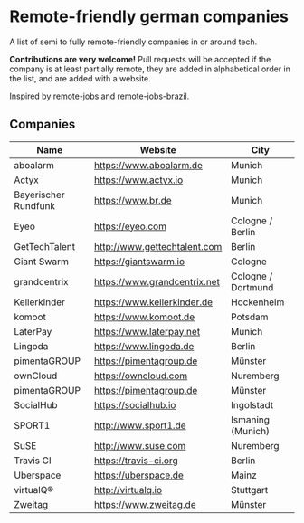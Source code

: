# Remote-friendly german companies

A list of semi to fully remote-friendly companies in or around tech.

**Contributions are very welcome!** Pull requests will be accepted if the
company is at least partially remote, they are added in alphabetical order in
the list, and are added with a website.

Inspired by [remote-jobs](https://github.com/jessicard/remote-jobs) and
[remote-jobs-brazil](https://github.com/lerrua/remote-jobs-brazil).

## Companies

Name | Website | City
---- | ------- | ----
aboalarm | https://www.aboalarm.de | Munich
Actyx | https://www.actyx.io | Munich
Bayerischer Rundfunk | https://www.br.de | Munich
Eyeo | https://eyeo.com | Cologne / Berlin
GetTechTalent | http://www.gettechtalent.com | Berlin
Giant Swarm | https://giantswarm.io | Cologne
grandcentrix | https://www.grandcentrix.net | Cologne / Dortmund
Kellerkinder | https://www.kellerkinder.de | Hockenheim
komoot | https://www.komoot.de | Potsdam
LaterPay | https://www.laterpay.net | Munich
Lingoda | https://www.lingoda.de | Berlin
pimentaGROUP | https://pimentagroup.de | Münster
ownCloud | https://owncloud.com | Nuremberg
pimentaGROUP | https://pimentagroup.de | Münster
SocialHub | https://socialhub.io | Ingolstadt
SPORT1 | http://www.sport1.de | Ismaning (Munich)
SuSE | http://www.suse.com | Nuremberg
Travis CI | https://travis-ci.org | Berlin
Uberspace | https://uberspace.de | Mainz
virtualQ® | http://virtualq.io | Stuttgart
Zweitag | https://www.zweitag.de | Münster
